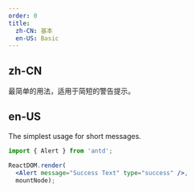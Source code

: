 ```yaml
---
order: 0
title:
  zh-CN: 基本
  en-US: Basic
---
```


## zh-CN

最简单的用法，适用于简短的警告提示。

## en-US

The simplest usage for short messages.

````jsx
import { Alert } from 'antd';

ReactDOM.render(
  <Alert message="Success Text" type="success" />,
  mountNode);
````

<style>
.ant-alert {
  margin-bottom: 16px;
}
</style>
